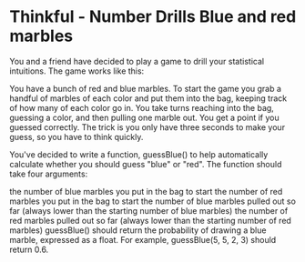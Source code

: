 # Thinkful - Number Drills Blue and red marbles

You and a friend have decided to play a game to drill your statistical intuitions. The game works like this:

You have a bunch of red and blue marbles. To start the game you grab a handful of marbles of each color and put them into the bag, keeping track of how many of each color go in. You take turns reaching into the bag, guessing a color, and then pulling one marble out. You get a point if you guessed correctly. The trick is you only have three seconds to make your guess, so you have to think quickly.

You've decided to write a function, guessBlue() to help automatically calculate whether you should guess "blue" or "red". The function should take four arguments:

the number of blue marbles you put in the bag to start
the number of red marbles you put in the bag to start
the number of blue marbles pulled out so far (always lower than the starting number of blue marbles)
the number of red marbles pulled out so far (always lower than the starting number of red marbles)
guessBlue() should return the probability of drawing a blue marble, expressed as a float. For example, guessBlue(5, 5, 2, 3) should return 0.6.
